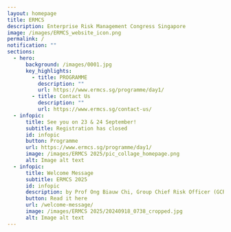 ```yaml
---
layout: homepage
title: ERMCS
description: Enterprise Risk Management Congress Singapore
image: /images/ERMCS_website_icon.png
permalink: /
notification: ""
sections:
  - hero:
      background: /images/0001.jpg
      key_highlights:
        - title: PROGRAMME
          description: ""
          url: https://www.ermcs.sg/programme/day1/
        - title: Contact Us
          description: ""
          url: https://www.ermcs.sg/contact-us/
  - infopic:
      title: See you on 23 & 24 September!
      subtitle: Registration has closed
      id: infopic
      button: Programme
      url: https://www.ermcs.sg/programme/day1/
      image: /images/ERMCS 2025/pic_collage_homepage.png
      alt: Image alt text
  - infopic:
      title: Welcome Message
      subtitle: ERMCS 2025
      id: infopic
      description: by Prof Ong Biauw Chi, Group Chief Risk Officer (GCRO), SingHealth
      button: Read it here
      url: /welcome-message/
      image: /images/ERMCS 2025/20240918_0738_cropped.jpg
      alt: Image alt text
---
```

